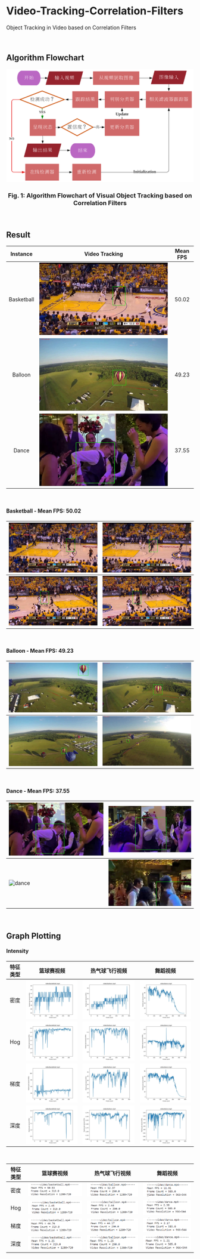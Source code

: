 # Video-Tracking-Correlation-Filters
 Object Tracking in Video based on Correlation Filters

<br>

## Algorithm Flowchart

<p align="center"><img src="README/flowchart.png" alt="Algorithm Flowchart"></p>

<h3 align="center">Fig. 1: Algorithm Flowchart of Visual Object Tracking based on Correlation Filters</h3>



<br>

## Result

|  Instance  |            Video Tracking            | Mean FPS |
| :--------: | :----------------------------------: | :------: |
| Basketball | ![basketball](README/basketball.png) |  50.02   |
|  Balloon   |    ![balloon](README/balloon.png)    |  49.23   |
|   Dance    |      ![dance](README/dance.png)      |  37.55   |

<br>

####   Basketball - Mean FPS: 50.02

| ![b](README/basketball1.png) | ![b](README/basketball2.png) |
| ---------------------------- | ---------------------------- |
| ![b](README/basketball3.png) | ![b](README/basketball4.png) |

<br>

####   Balloon - Mean FPS: 49.23

| ![balloon](README/balloon1.png) | ![balloon](README/balloon.png)  |
| ------------------------------- | ------------------------------- |
| ![balloon](README/balloon2.png) | ![balloon](README/balloon3.png) |

<br>

####   Dance - Mean FPS: 37.55

| ![dance](README/dance.png)  | ![dance](README/dance1.png)  |
| --------------------------- | ---------------------------- |
| ![dance](README/dance2.png) | ![dance](README/dance3.png)  |

<br>

##   Graph Plotting
####   Intensity

| 特征类型 | 篮球赛视频                                | 热气球飞行视频                          | 舞蹈视频                             |
| :--------: | :-----------------------------------------: | :---------------------------------------: | :-----------------------------------: |
| 密度     | ![b](figure/basketball_intensity_fps.jpg) | ![ba](figure/balloon_intensity_fps.jpg) | ![d](figure/dance_intensity_fps.jpg) |
| Hog      | ![b](figure/basketball_hog_fps.jpg)       | ![b](figure/balloon_hog_fps.jpg)        | ![d](figure/dance_hog_fps.jpg)       |
| 梯度     | ![b](figure/basketball_gradient_fps.jpg)  | ![b](figure/balloon_gradient_fps.jpg) | ![d](figure/dance_gradient_fps.jpg)  |
| 深度 | ![b](figure/basketball_deep_fps.jpg) | ![b](figure/balloon_deep_fps.jpg) | ![d](figure/dance_deep_fps.jpg) |

<br>

| 特征类型   | 篮球赛视频                                                   | 热气球飞行视频                                               | 舞蹈视频                                                     |
| :---------: | :------------------------------------------------------------: | :------------------------------------------------------------: | :------------------------------------------------------------: |
| 密度 | ![image-20221102194105851](README/image-20221102194105851.png) | ![image-20221102194114640](README/image-20221102194114640.png) | ![image-20221102194118275](README/image-20221102194118275.png) |
| Hog       | ![image-20221102194731477](README/image-20221102194731477.png) | ![image-20221102195207816](README/image-20221102195207816.png) | ![image-20221102194337481](README/image-20221102194337481.png) |
| 梯度 | ![image-20221102200259747](README/image-20221102200259747.png) | ![image-20221102195851153](README/image-20221102195851153.png) | ![image-20221102200818716](README/image-20221102200818716.png) |
| 深度 | ![image-20221102202723052](README/image-20221102202723052.png) | ![image-20221102203219336](README/image-20221102203219336.png) | ![image-20221102202143251](README/image-20221102202143251.png) |

<br>



